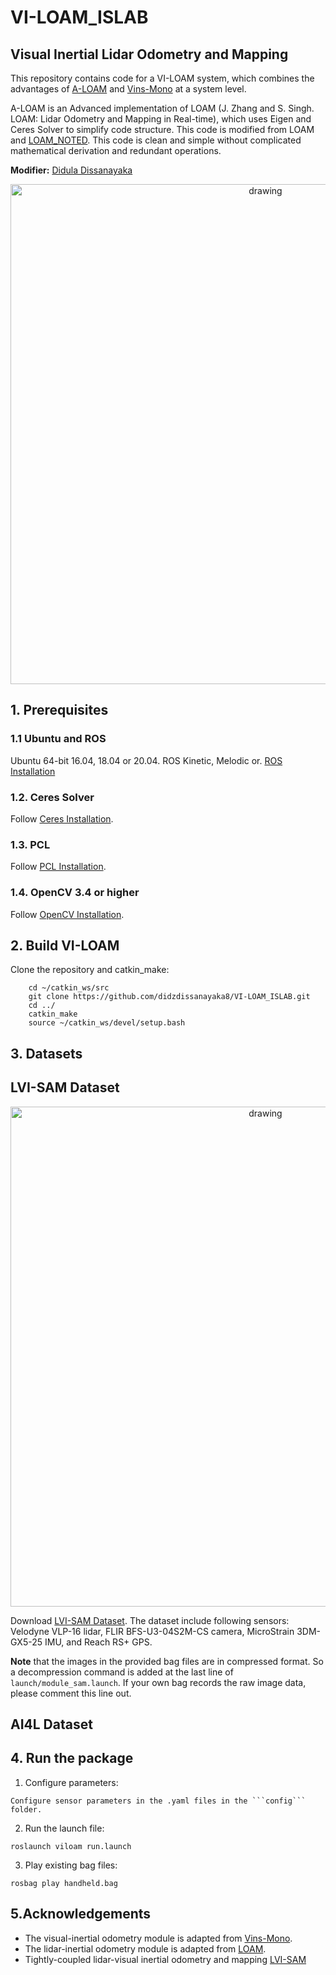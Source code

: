 # VI-LOAM_ISLAB

## Visual Inertial Lidar Odometry and Mapping

This repository contains code for a VI-LOAM system, which combines the advantages of [A-LOAM](https://github.com/HKUST-Aerial-Robotics/A-LOAM.git) and [Vins-Mono](https://github.com/HKUST-Aerial-Robotics/VINS-Mono) at a system level. 

A-LOAM is an Advanced implementation of LOAM (J. Zhang and S. Singh. LOAM: Lidar Odometry and Mapping in Real-time), which uses Eigen and Ceres Solver to simplify code structure. This code is modified from LOAM and [LOAM_NOTED](https://github.com/cuitaixiang/LOAM_NOTED). This code is clean and simple without complicated mathematical derivation and redundant operations. 

**Modifier:** [Didula Dissanayaka](https://dissanayakadidula.wixsite.com/diduladissanayaka)

<p align='center'>
    <img src="./config/viloam.gif" alt="drawing" width="800"/>
</p>



## 1. Prerequisites
### 1.1 **Ubuntu** and **ROS**
Ubuntu 64-bit 16.04, 18.04 or 20.04.
ROS Kinetic, Melodic or. [ROS Installation](http://wiki.ros.org/ROS/Installation)

### 1.2. **Ceres Solver**
Follow [Ceres Installation](http://ceres-solver.org/installation.html).

### 1.3. **PCL**
Follow [PCL Installation](http://www.pointclouds.org/downloads/linux.html).

### 1.4. **OpenCV 3.4 or higher**
Follow [OpenCV Installation](https://docs.opencv.org/4.x/d7/d9f/tutorial_linux_install.html).



## 2. Build VI-LOAM
Clone the repository and catkin_make:

```
    cd ~/catkin_ws/src
    git clone https://github.com/didzdissanayaka8/VI-LOAM_ISLAB.git
    cd ../
    catkin_make
    source ~/catkin_ws/devel/setup.bash
```

## 3. Datasets

## LVI-SAM Dataset

<p align='center'>
    <img src="./config/Screenshot 2022-05-07 110100.png" alt="drawing" width="800"/>
</p>


Download [LVI-SAM Dataset](https://drive.google.com/drive/folders/1q2NZnsgNmezFemoxhHnrDnp1JV_bqrgV?usp=sharing). The dataset include following sensors: Velodyne VLP-16 lidar, FLIR BFS-U3-04S2M-CS camera, MicroStrain 3DM-GX5-25 IMU, and Reach RS+ GPS.

**Note** that the images in the provided bag files are in compressed format. So a decompression command is added at the last line of ```launch/module_sam.launch```. If your own bag records the raw image data, please comment this line out.

## AI4L Dataset

## 4. Run the package

1. Configure parameters:

```
Configure sensor parameters in the .yaml files in the ```config``` folder.
```

2. Run the launch file:
```
roslaunch viloam run.launch
```

3. Play existing bag files:
```
rosbag play handheld.bag 
```

## 5.Acknowledgements

  - The visual-inertial odometry module is adapted from [Vins-Mono](https://github.com/HKUST-Aerial-Robotics/VINS-Mono).
  - The lidar-inertial odometry module is adapted from [LOAM](https://github.com/HKUST-Aerial-Robotics/A-LOAM).
  - Tightly-coupled lidar-visual inertial odometry and mapping [LVI-SAM](https://github.com/TixiaoShan/LVI-SAM.git)
